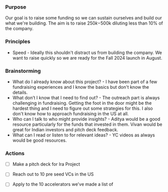 ### Purpose

Our goal is to raise some funding so we can sustain ourselves and build our what we're building. The aim is to raise $250k-$500k diluting less than 10% of the company. 

### Principles 
- Speed - Ideally this shouldn't distract us from building the company. We want to raise quickly so we are ready for the Fall 2024 launch in August. 

### Brainstorming
- What do I already know about this project? - I have been part of a few fundraising experiences and I know the basics but don't know the details. 
- What don’t I know that I need to find out? - The outreach part is always challenging in fundraising. Getting the foot in the door might be the hardest thing and I need to figure out some strategies for this. I also don't know how to approach fundraising in the US at all. 
- Who can I talk to who might provide insights? - Aditya would be a good resource particularly for the funds that invested in them. Vivan would be great for Indian investors and pitch deck feedback. 
- What can I read or listen to for relevant ideas? - YC videos as always would be good resources. 

### Actions

- [ ] Make a pitch deck for Ira Project
- [ ] Reach out to 10 pre seed VCs in the US
- [ ] Apply to the 10 accelerators we've made a list of



